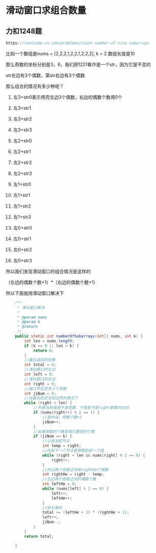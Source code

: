 # 滑动窗口求组合数量

## 力扣1248题

```java
https://leetcode-cn.com/problems/count-number-of-nice-subarrays
```

比如一个数组是nums = [2,2,2,1,2,2,1,2,2,2], k = 2 数组长度是10

那么奇数的坐标分别是3，6，我们把1221看作是一个str，因为它是不变的

str左边有3个偶数，第str右边有3个偶数

那么组合的情况有多少种呢？

1. 左3+str0表示用完左边3个偶数，右边的偶数个数用0个

2. 左3+str1
3. 左3+str2
4. 左3+str3
5. 左2+str0
6. 左2+str1
7. 左2+str2
8. 左2+str3
9. 左1+str0
10. 左1+str1
11. 左1+str2
12. 左1+str3
13. 左0+str0
14. 左0+str1
15. 左0+str2
16. 左0+str3

所以我们发现滑动窗口的组合情况是这样的

（左边的偶数个数+1）*（右边的偶数个数+1）

所以下面就用滑动窗口解决下

```java
    /**
     * 滑动窗口解决
     *
     * @param nums
     * @param k
     * @return
     */
    public static int numberOfSubarrays(int[] nums, int k) {
        int len = nums.length;
        if (k == 0 || len < k) {
            return 0;
        }
        //最后返回的结果
        int total = 0;
        //滑动窗口的左边
        int left = 0;
        //滑动窗口的右边
        int right = 0;
        //窗口中包含多少个奇数
        int jiNum = 0;
        //当最右边还没到边界的情况下
        while (right < len) {
            //判单当前值是不是奇数，不管是不是right都要向右划
            if (nums[right++] % 2 == 1) {
                //是的话，奇数个数+1
                jiNum++;
            }
            //如果奇数的个数是我们要找的个数
            if (jiNum == k) {
                //记录当前节点
                int temp = right;
                //找到下一个节点是奇数的前一个值
                while (right < len && nums[right] % 2 == 0) {
                    right++;
                }
                //所以两个奇数之间有rightHe个偶数
                int rightHe = right - temp;
                //左边两个奇数之间的偶数个数
                int leftHe = 0;
                while (nums[left] % 2 == 0) {
                    left++;
                    leftHe++;
                }
                //和为乘积
                total += (leftHe + 1) * (rightHe + 1);
                left++;
                jiNum--;
            }
        }
        return total;

    }
```


